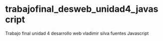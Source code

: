 # trabajofinal_desweb_unidad4_javascript
Trabajo final unidad 4 desarrollo web vladimir silva fuentes Javascript
